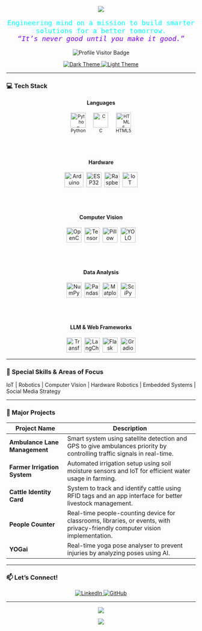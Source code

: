 <p align="center">
  <img src="https://capsule-render.vercel.app/api?type=waving&color=00FFFF,7F00FF&height=160&section=header&text=Shaurya%20Gupta&fontSize=56&fontWeight=700&fontColor=00FFFF&animation=fadeIn" />
</p>

<p align="center" style="font-size: 18px; font-family: monospace; color:#00FFFF;">
  Engineering mind on a mission to build smarter solutions for a better tomorrow.<br />
  <em style="color:#7F00FF;">“It’s never good until you make it good.”</em>
</p>
<p align="center">
  <img src="https://visitor-badge.laobi.icu/badge?page_id=shaurya-g123" alt="Profile Visitor Badge" />
</p>

<p align="center">
  <a href="https://github.com/shaurya-g123?tab=overview&theme=dark" target="_blank">
    <img src="https://img.shields.io/badge/Theme-Dark-121212?style=for-the-badge&logo=github&logoColor=00FFFF" alt="Dark Theme" />
  </a>
  <a href="https://github.com/shaurya-g123?tab=overview&theme=light" target="_blank">
    <img src="https://img.shields.io/badge/Theme-Light-F0F0F0?style=for-the-badge&logo=github&logoColor=7F00FF" alt="Light Theme" />
  </a>
</p>

---

### 💻 Tech Stack

<div align="center">

#### Languages  
<div style="display: flex; gap: 20px; justify-content: center;">
  <div style="text-align: center; font-size: 12px;">
    <img alt="Python" src="https://cdn.jsdelivr.net/gh/devicons/devicon/icons/python/python-original.svg" width="40" height="40" /><br>
    Python
  </div>
  <div style="text-align: center; font-size: 12px;">
    <img alt="C" src="https://cdn.jsdelivr.net/gh/devicons/devicon/icons/c/c-original.svg" width="40" height="40" /><br>
    C
  </div>
  <div style="text-align: center; font-size: 12px;">
    <img alt="HTML5" src="https://cdn.jsdelivr.net/gh/devicons/devicon/icons/html5/html5-original.svg" width="40" height="40" /><br>
    HTML5
  </div>
</div>

<br /><br />

#### Hardware  
<img alt="Arduino" src="https://upload.wikimedia.org/wikipedia/commons/3/38/Arduino_Logo.svg" width="50" height="40" />&nbsp;
<img alt="ESP32" src="https://img.icons8.com/color/48/null/esp32.png" width="40" height="40" />&nbsp;
<img alt="Raspberry Pi" src="https://cdn.jsdelivr.net/gh/devicons/devicon/icons/raspberrypi/raspberrypi-original.svg" width="40" height="40" />&nbsp;
<img alt="IoT" src="https://img.icons8.com/external-flaticons-lineal-color-flat-icons/64/null/external-iot-internet-of-things-flaticons-lineal-color-flat-icons.png" width="40" height="40" />

<br /><br />

#### Computer Vision  
<img alt="OpenCV" src="https://upload.wikimedia.org/wikipedia/commons/4/4f/OpenCV_logo.svg" width="40" height="40" />&nbsp;
<img alt="TensorFlow" src="https://cdn.jsdelivr.net/gh/devicons/devicon/icons/tensorflow/tensorflow-original.svg" width="40" height="40" />&nbsp;
<img alt="Pillow" src="https://upload.wikimedia.org/wikipedia/commons/3/3a/Pillow_logo.svg" width="40" height="40" />&nbsp;
<img alt="YOLO" src="https://raw.githubusercontent.com/AlexeyAB/darknet/master/data/yolo-logo.png" width="40" height="40" />

<br /><br />

#### Data Analysis  
<img alt="NumPy" src="https://cdn.jsdelivr.net/gh/devicons/devicon/icons/numpy/numpy-original.svg" width="40" height="40" />&nbsp;
<img alt="Pandas" src="https://cdn.jsdelivr.net/gh/devicons/devicon/icons/pandas/pandas-original.svg" width="40" height="40" />&nbsp;
<img alt="Matplotlib" src="https://matplotlib.org/_static/images/logo2.svg" width="40" height="40" />&nbsp;
<img alt="SciPy" src="https://upload.wikimedia.org/wikipedia/commons/0/05/SciPy_logo.svg" width="40" height="40" />

<br /><br />

#### LLM & Web Frameworks  
<img alt="Transformers" src="https://huggingface.co/front/assets/huggingface_logo-noborder.svg" width="40" height="40" />&nbsp;
<img alt="LangChain" src="https://avatars.githubusercontent.com/u/14900775?s=200&v=4" width="40" height="40" />&nbsp;
<img alt="Flask" src="https://cdn.jsdelivr.net/gh/devicons/devicon/icons/flask/flask-original.svg" width="40" height="40" />&nbsp;
<img alt="Gradio" src="https://gradio.app/assets/gradio-icon.svg" width="40" height="40" />

</div>

---

### 🎯 Special Skills & Areas of Focus  
IoT | Robotics | Computer Vision | Hardware Robotics | Embedded Systems | Social Media Strategy

---

### 🚀 Major Projects

<div align="center" markdown="1">

| Project Name              | Description                                                                                                 |
|--------------------------|-------------------------------------------------------------------------------------------------------------|
| **Ambulance Lane Management** | Smart system using satellite detection and GPS to give ambulances priority by controlling traffic signals in real-time. |
| **Farmer Irrigation System**   | Automated irrigation setup using soil moisture sensors and IoT for efficient water usage in farming.                |
| **Cattle Identity Card**       | System to track and identify cattle using RFID tags and an app interface for better livestock management.            |
| **People Counter**             | Real-time people-counting device for classrooms, libraries, or events, with privacy-friendly computer vision implementation. |
| **YOGai**                     | Real-time yoga pose analyser to prevent injuries by analyzing poses using AI.                                      |

</div>

---

### 📫 Let’s Connect!  

<p align="center">
  <a href="https://www.linkedin.com/in/guptshaurya" target="_blank">
    <img src="https://img.shields.io/badge/LinkedIn-0A66C2?style=for-the-badge&logo=linkedin&logoColor=white" alt="LinkedIn" />
  </a>
  <a href="https://github.com/shaurya-g123" target="_blank">
    <img src="https://img.shields.io/badge/GitHub-181717?style=for-the-badge&logo=github&logoColor=white" alt="GitHub" />
  </a>
</p>

---

<p align="center">
  <img src="https://github-readme-stats.vercel.app/api?username=shaurya-g123&show_icons=true&theme=radical&hide_border=true" />
</p>

<p align="center">
  <img src="https://github-readme-streak-stats.herokuapp.com/?user=shaurya-g123&theme=radical" />
</p>
